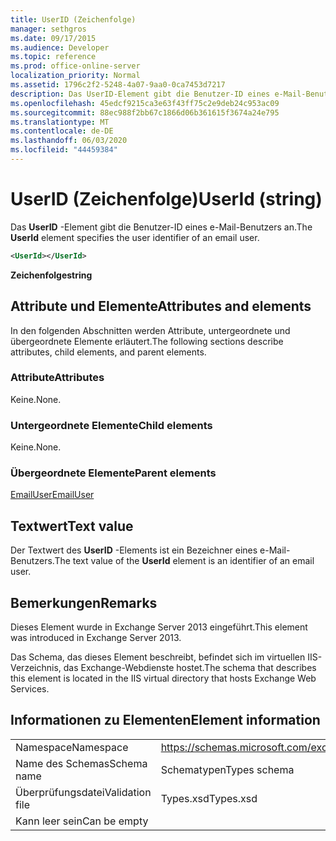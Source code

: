 ```yaml
---
title: UserID (Zeichenfolge)
manager: sethgros
ms.date: 09/17/2015
ms.audience: Developer
ms.topic: reference
ms.prod: office-online-server
localization_priority: Normal
ms.assetid: 1796c2f2-5248-4a07-9aa0-0ca7453d7217
description: Das UserID-Element gibt die Benutzer-ID eines e-Mail-Benutzers an.
ms.openlocfilehash: 45edcf9215ca3e63f43ff75c2e9deb24c953ac09
ms.sourcegitcommit: 88ec988f2bb67c1866d06b361615f3674a24e795
ms.translationtype: MT
ms.contentlocale: de-DE
ms.lasthandoff: 06/03/2020
ms.locfileid: "44459384"
---
```

# <a name="userid-string"></a><span data-ttu-id="336c8-103">UserID (Zeichenfolge)</span><span class="sxs-lookup"><span data-stu-id="336c8-103">UserId (string)</span></span>

<span data-ttu-id="336c8-104">Das **UserID** -Element gibt die Benutzer-ID eines e-Mail-Benutzers an.</span><span class="sxs-lookup"><span data-stu-id="336c8-104">The **UserId** element specifies the user identifier of an email user.</span></span> 
  
```XML
<UserId></UserId>
```

 <span data-ttu-id="336c8-105">**Zeichenfolge**</span><span class="sxs-lookup"><span data-stu-id="336c8-105">**string**</span></span>
## <a name="attributes-and-elements"></a><span data-ttu-id="336c8-106">Attribute und Elemente</span><span class="sxs-lookup"><span data-stu-id="336c8-106">Attributes and elements</span></span>

<span data-ttu-id="336c8-107">In den folgenden Abschnitten werden Attribute, untergeordnete und übergeordnete Elemente erläutert.</span><span class="sxs-lookup"><span data-stu-id="336c8-107">The following sections describe attributes, child elements, and parent elements.</span></span>
  
### <a name="attributes"></a><span data-ttu-id="336c8-108">Attribute</span><span class="sxs-lookup"><span data-stu-id="336c8-108">Attributes</span></span>

<span data-ttu-id="336c8-109">Keine.</span><span class="sxs-lookup"><span data-stu-id="336c8-109">None.</span></span>
  
### <a name="child-elements"></a><span data-ttu-id="336c8-110">Untergeordnete Elemente</span><span class="sxs-lookup"><span data-stu-id="336c8-110">Child elements</span></span>

<span data-ttu-id="336c8-111">Keine.</span><span class="sxs-lookup"><span data-stu-id="336c8-111">None.</span></span>
  
### <a name="parent-elements"></a><span data-ttu-id="336c8-112">Übergeordnete Elemente</span><span class="sxs-lookup"><span data-stu-id="336c8-112">Parent elements</span></span>

[<span data-ttu-id="336c8-113">EmailUser</span><span class="sxs-lookup"><span data-stu-id="336c8-113">EmailUser</span></span>](emailuser.md)
  
## <a name="text-value"></a><span data-ttu-id="336c8-114">Textwert</span><span class="sxs-lookup"><span data-stu-id="336c8-114">Text value</span></span>

<span data-ttu-id="336c8-115">Der Textwert des **UserID** -Elements ist ein Bezeichner eines e-Mail-Benutzers.</span><span class="sxs-lookup"><span data-stu-id="336c8-115">The text value of the **UserId** element is an identifier of an email user.</span></span> 
  
## <a name="remarks"></a><span data-ttu-id="336c8-116">Bemerkungen</span><span class="sxs-lookup"><span data-stu-id="336c8-116">Remarks</span></span>

<span data-ttu-id="336c8-117">Dieses Element wurde in Exchange Server 2013 eingeführt.</span><span class="sxs-lookup"><span data-stu-id="336c8-117">This element was introduced in Exchange Server 2013.</span></span>
  
<span data-ttu-id="336c8-118">Das Schema, das dieses Element beschreibt, befindet sich im virtuellen IIS-Verzeichnis, das Exchange-Webdienste hostet.</span><span class="sxs-lookup"><span data-stu-id="336c8-118">The schema that describes this element is located in the IIS virtual directory that hosts Exchange Web Services.</span></span>
  
## <a name="element-information"></a><span data-ttu-id="336c8-119">Informationen zu Elementen</span><span class="sxs-lookup"><span data-stu-id="336c8-119">Element information</span></span>

|||
|:-----|:-----|
|<span data-ttu-id="336c8-120">Namespace</span><span class="sxs-lookup"><span data-stu-id="336c8-120">Namespace</span></span>  <br/> |https://schemas.microsoft.com/exchange/services/2006/types  <br/> |
|<span data-ttu-id="336c8-121">Name des Schemas</span><span class="sxs-lookup"><span data-stu-id="336c8-121">Schema name</span></span>  <br/> |<span data-ttu-id="336c8-122">Schematypen</span><span class="sxs-lookup"><span data-stu-id="336c8-122">Types schema</span></span>  <br/> |
|<span data-ttu-id="336c8-123">Überprüfungsdatei</span><span class="sxs-lookup"><span data-stu-id="336c8-123">Validation file</span></span>  <br/> |<span data-ttu-id="336c8-124">Types.xsd</span><span class="sxs-lookup"><span data-stu-id="336c8-124">Types.xsd</span></span>  <br/> |
|<span data-ttu-id="336c8-125">Kann leer sein</span><span class="sxs-lookup"><span data-stu-id="336c8-125">Can be empty</span></span>  <br/> ||
   

